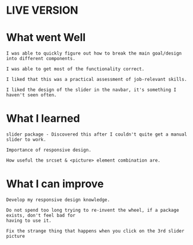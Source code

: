 
# LIVE VERSION






# What went Well

    I was able to quickly figure out how to break the main goal/design into different components.

    I was able to get most of the functionality correct.

    I liked that this was a practical assessment of job-relevant skills.

    I liked the design of the slider in the navbar, it's something I haven't seen often.

# What I learned

    slider package - Discovered this after I couldn't quite get a manual slider to work.

    Importance of responsive design.

    How useful the srcset & <picture> element combination are.

# What I can improve

    Develop my responsive design knowledge.

    Do not spend too long trying to re-invent the wheel, if a package exists, don't feel bad for 
    having to use it.

    Fix the strange thing that happens when you click on the 3rd slider picture
